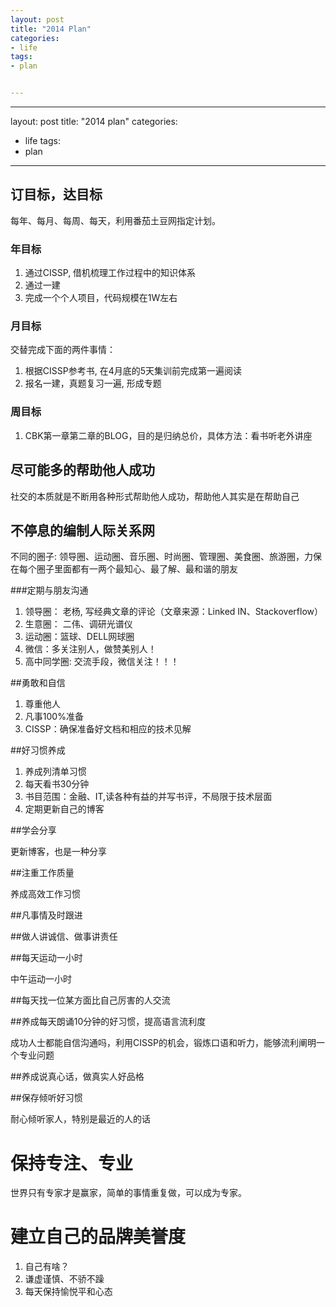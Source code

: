 ```yaml
---
layout: post
title: "2014 Plan"
categories:
- life
tags:
- plan


---
```



---
layout: post
title: "2014 plan"
categories:
- life
tags:
- plan


---

## 订目标，达目标  

每年、每月、每周、每天，利用番茄土豆网指定计划。 

### 年目标  
  
1. 通过CISSP, 借机梳理工作过程中的知识体系  
2. 通过一建
3. 完成一个个人项目，代码规模在1W左右
  
### 月目标   

交替完成下面的两件事情：  

1. 根据CISSP参考书, 在4月底的5天集训前完成第一遍阅读
2. 报名一建，真题复习一遍, 形成专题


### 周目标  

1. CBK第一章第二章的BLOG，目的是归纳总价，具体方法：看书听老外讲座

## 尽可能多的帮助他人成功  

社交的本质就是不断用各种形式帮助他人成功，帮助他人其实是在帮助自己

## 不停息的编制人际关系网

不同的圈子:
领导圈、运动圈、音乐圈、时尚圈、管理圈、美食圈、旅游圈，力保在每个圈子里面都有一两个最知心、最了解、最和谐的朋友

###定期与朋友沟通  

1. 领导圈： 老杨, 写经典文章的评论（文章来源：Linked IN、Stackoverflow）
2. 生意圈： 二伟、调研光谱仪
3. 运动圈：篮球、DELL网球圈
4. 微信：多关注别人，做赞美别人！  
5. 高中同学圈: 交流手段，微信关注！！！

##勇敢和自信

1. 尊重他人
2. 凡事100%准备
3. CISSP：确保准备好文档和相应的技术见解

##好习惯养成

1. 养成列清单习惯  
2. 每天看书30分钟
3. 书目范围：金融、IT,读各种有益的并写书评，不局限于技术层面
4. 定期更新自己的博客

##学会分享

更新博客，也是一种分享

##注重工作质量  

养成高效工作习惯

##凡事情及时跟进

##做人讲诚信、做事讲责任

##每天运动一小时  

中午运动一小时  


##每天找一位某方面比自己厉害的人交流  

##养成每天朗诵10分钟的好习惯，提高语言流利度  

成功人士都能自信沟通吗，利用CISSP的机会，锻炼口语和听力，能够流利阐明一个专业问题  

##养成说真心话，做真实人好品格

##保存倾听好习惯  

耐心倾听家人，特别是最近的人的话  


# 保持专注、专业  

世界只有专家才是赢家，简单的事情重复做，可以成为专家。

# 建立自己的品牌美誉度  
  
1. 自己有啥？
2. 谦虚谨慎、不骄不躁  
3. 每天保持愉悦平和心态


